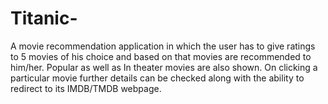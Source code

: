 # Titanic-
A movie recommendation application in which the user has to give ratings to 5 movies of his choice and based on that movies are recommended to him/her. Popular as well as In theater movies are also shown. On clicking a particular movie further details can be checked along with the ability to redirect to its IMDB/TMDB webpage.
